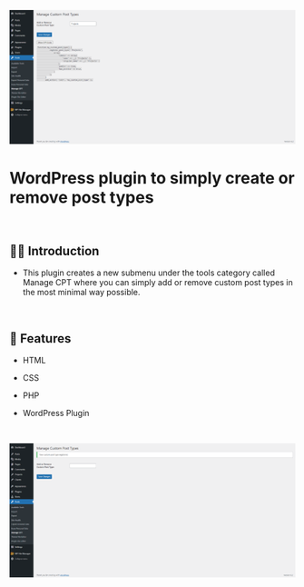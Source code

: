 ![](https://raw.githubusercontent.com/Matthewpco/WP-Plugin-Simple-Post-Types/main/spt-screenshot-2.png)

# WordPress plugin to simply create or remove post types

<br>

## 🙋‍♂️ Introduction

- This plugin creates a new submenu under the tools category called Manage CPT where you can simply add or remove custom post types in the most minimal way possible.

<br>

## 📜 Features

- HTML
- CSS
- PHP
- WordPress Plugin


  <br>
  
![](https://raw.githubusercontent.com/Matthewpco/WP-Plugin-Simple-Post-Types/main/spt-screenshot.png)
